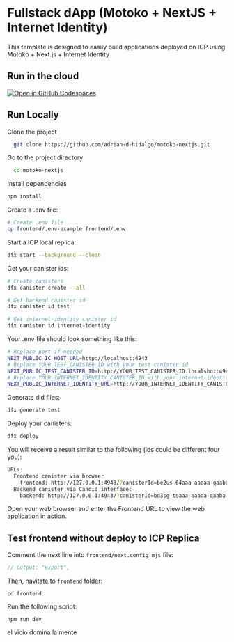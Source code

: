 # Fullstack dApp (Motoko + NextJS + Internet Identity)

This template is designed to easily build applications deployed on ICP using Motoko + Next.js + Internet Identity

## Run in the cloud

[![Open in GitHub Codespaces](https://github.com/codespaces/badge.svg)](https://codespaces.new/adrian-d-hidalgo/motoko-nextjs/?quickstart=1)

## Run Locally

Clone the project

```bash
  git clone https://github.com/adrian-d-hidalgo/motoko-nextjs.git
```

Go to the project directory

```bash
  cd motoko-nextjs
```

Install dependencies

```bash
npm install
```

Create a .env file:

```bash
# Create .env file
cp frontend/.env-example frontend/.env
```

Start a ICP local replica:

```bash
dfx start --background --clean
```

Get your canister ids:

```bash
# Create canisters
dfx canister create --all

# Get backend canister id
dfx canister id test

# Get internet-identity canister id
dfx canister id internet-identity
```

Your .env file should look something like this:

```bash
# Replace port if needed
NEXT_PUBLIC_IC_HOST_URL=http://localhost:4943
# Replace YOUR_TEST_CANISTER_ID with your test canister id
NEXT_PUBLIC_TEST_CANISTER_ID=http://YOUR_TEST_CANISTER_ID.localshot:4943
# Replace YOUR_INTERNET_IDENTITY_CANISTER_ID with your internet-identity canister id
NEXT_PUBLIC_INTERNET_IDENTITY_URL=http://YOUR_INTERNET_IDENTITY_CANISTER_ID.localshot:4943
```

Generate did files:

```bash
dfx generate test
```

Deploy your canisters:

```bash
dfx deploy
```

You will receive a result similar to the following (ids could be different four you):

```bash
URLs:
  Frontend canister via browser
    frontend: http://127.0.0.1:4943/?canisterId=be2us-64aaa-aaaaa-qaabq-cai
  Backend canister via Candid interface:
    backend: http://127.0.0.1:4943/?canisterId=bd3sg-teaaa-aaaaa-qaaba-cai&id=bkyz2-fmaaa-aaaaa-qaaaq-cai
```

Open your web browser and enter the Frontend URL to view the web application in action.

## Test frontend without deploy to ICP Replica

Comment the next line into `frontend/next.config.mjs` file:

```javascript
// output: "export",
```

Then, navitate to `frontend` folder:

`cd frontend`

Run the following script:

`npm run dev`


el vicio domina la mente
